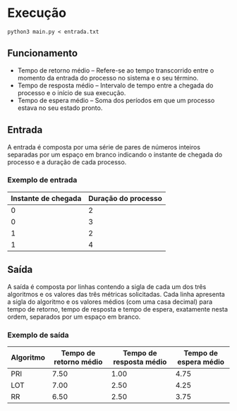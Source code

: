 # Execução
`python3 main.py < entrada.txt`

## Funcionamento
* Tempo de retorno médio – Refere-se ao tempo transcorrido entre o momento da entrada do processo no sistema e o seu término.
* Tempo de resposta médio – Intervalo de tempo entre a chegada do processo e o início de sua execução.
* Tempo de espera médio – Soma dos períodos em que um processo estava no seu estado pronto.

## Entrada
A entrada é composta por uma série de pares de números inteiros separadas por um espaço em branco indicando o instante de chegada do processo e a duração de cada processo.

### Exemplo de entrada

Instante de chegada | Duração do processo
-- | --
0 | 2
0 | 3
1 | 2
1 | 4

## Saída
A saída é composta por linhas contendo a sigla de cada um dos três algoritmos e os valores das
três métricas solicitadas. Cada linha apresenta a sigla do algoritmo e os valores médios (com
uma casa decimal) para tempo de retorno, tempo de resposta e tempo de espera, exatamente
nesta ordem, separados por um espaço em branco.

### Exemplo de saída

Algoritmo | Tempo de retorno médio | Tempo de resposta médio | Tempo de espera médio |
-- | -- | -- | -- |
PRI | 7.50 | 1.00 | 4.75 |
LOT | 7.00 | 2.50 | 4.25 |
RR | 6.50 | 2.50 | 3.75 |
